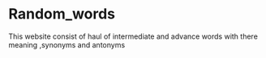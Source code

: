 # Random_words
This website consist of haul of intermediate and advance words with there meaning ,synonyms and antonyms
